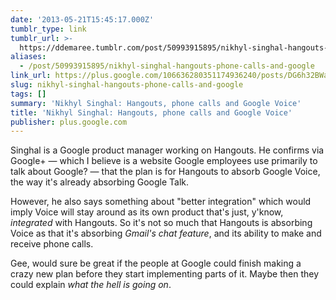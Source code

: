 ```yaml
---
date: '2013-05-21T15:45:17.000Z'
tumblr_type: link
tumblr_url: >-
  https://ddemaree.tumblr.com/post/50993915895/nikhyl-singhal-hangouts-phone-calls-and-google
aliases:
  - /post/50993915895/nikhyl-singhal-hangouts-phone-calls-and-google
link_url: https://plus.google.com/106636280351174936240/posts/DG6h32BWaQW
slug: nikhyl-singhal-hangouts-phone-calls-and-google
tags: []
summary: 'Nikhyl Singhal: Hangouts, phone calls and Google Voice'
title: 'Nikhyl Singhal: Hangouts, phone calls and Google Voice'
publisher: plus.google.com
---
```


Singhal is a Google product manager working on Hangouts. He confirms via Google+ — which I believe is a website Google employees use primarily to talk about Google? — that the plan is for Hangouts to absorb Google Voice, the way it's already absorbing Google Talk.

However, he also says something about "better integration" which would imply Voice will stay around as its own product that's just, y'know, *integrated* with Hangouts. So it's not so much that Hangouts is absorbing Voice as that it's absorbing _Gmail's chat feature_, and its ability to make and receive phone calls.

Gee, would sure be great if the people at Google could finish making a crazy new plan before they start implementing parts of it. Maybe then they could explain _what the hell is going on_.